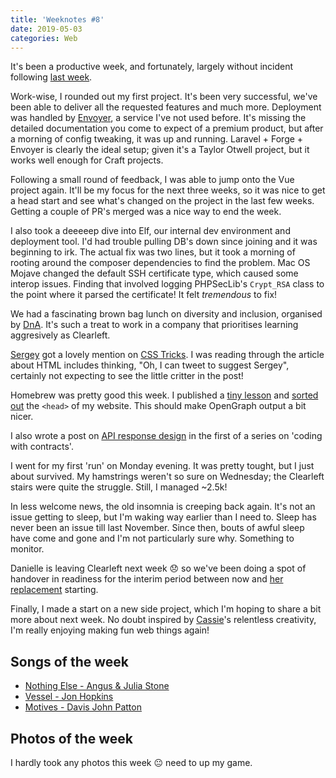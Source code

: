 ```yaml
---
title: 'Weeknotes #8'
date: 2019-05-03
categories: Web
---
```


It's been a productive week, and fortunately, largely without incident following [last week](/blog/weeknotes-7/).

Work-wise, I rounded out my first project. It's been very successful, we've been able to deliver all the requested features and much more. Deployment was handled by [Envoyer](https://envoyer.io), a service I've not used before. It's missing the detailed documentation you come to expect of a premium product, but after a morning of config tweaking, it was up and running. Laravel + Forge + Envoyer is clearly the ideal setup; given it's a Taylor Otwell project, but it works well enough for Craft projects.

Following a small round of feedback, I was able to jump onto the Vue project again. It'll be my focus for the next three weeks, so it was nice to get a head start and see what's changed on the project in the last few weeks. Getting a couple of PR's merged was a nice way to end the week.

I also took a deeeeep dive into Elf, our internal dev environment and deployment tool. I'd had trouble pulling DB's down since joining and it was beginning to irk. The actual fix was two lines, but it took a morning of rooting around the composer dependencies to find the problem. Mac OS Mojave changed the default SSH certificate type, which caused some interop issues. Finding that involved logging PHPSecLib's `Crypt_RSA` class to the point where it parsed the certificate! It felt _tremendous_ to fix!

We had a fascinating brown bag lunch on diversity and inclusion, organised by [DnA](https://diversityandability.com/). It's such a treat to work in a company that prioritises learning aggresively as Clearleft.

[Sergey](https://sergey.cool) got a lovely mention on [CSS Tricks](https://css-tricks.com/the-simplest-ways-to-handle-html-includes/). I was reading through the article about HTML includes thinking, "Oh, I can tweet to suggest Sergey", certainly not expecting to see the little critter in the post!

Homebrew was pretty good this week. I published a [tiny lesson](/blog/fancy-slack-meta-tags/) and [sorted out](https://github.com/trys/trysv4/commit/b8114923691eecd055bafbc8f4c362ef07ba4369) the `<head>` of my website. This should make OpenGraph output a bit nicer.

I also wrote a post on [API response design](/blog/coding-with-contracts-api/) in the first of a series on 'coding with contracts'.

I went for my first 'run' on Monday evening. It was pretty tought, but I just about survived. My hamstrings weren't so sure on Wednesday; the Clearleft stairs were quite the struggle. Still, I managed ~2.5k!

In less welcome news, the old insomnia is creeping back again. It's not an issue getting to sleep, but I'm waking way earlier than I need to. Sleep has never been an issue till last November. Since then, bouts of awful sleep have come and gone and I'm not particularly sure why. Something to monitor.

Danielle is leaving Clearleft next week 😞 so we've been doing a spot of handover in readiness for the interim period between now and [her replacement](https://clearleft.com/team/jobs/head-of-front-end-development) starting.

Finally, I made a start on a new side project, which I'm hoping to share a bit more about next week. No doubt inspired by [Cassie](https://twitter.com/cassiecodes)'s relentless creativity, I'm really enjoying making fun web things again!

## Songs of the week

- [Nothing Else - Angus & Julia Stone](https://open.spotify.com/track/33ZjZqqFuGRTPjNVqO0h8o)
- [Vessel - Jon Hopkins](https://open.spotify.com/track/61MCvDqpGjGYd37u98qeyF)
- [Motives - Davis John Patton](https://open.spotify.com/track/58XCB33rWd3wi73d4luOwY)

## Photos of the week

I hardly took any photos this week 😐 need to up my game.